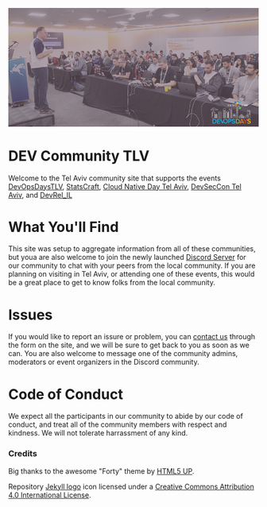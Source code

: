 
![DEV Community TLV](assets/images/pic02.jpg "DEV Community TLV")


# DEV Community TLV
Welcome to the Tel Aviv community site that supports the events [DevOpsDaysTLV](https://devopsdaystlv.com), [StatsCraft](http://statscraft.org.il), [Cloud Native Day Tel Aviv](https://cloudnativeisrael.com), [DevSecCon Tel Aviv](https://devseccon.com), and [DevRel_IL](https://www.meetup.com/DevRel/)

# What You'll Find

This site was setup to aggregate information from all of these communities, but youa are also welcome to join the newly launched [Discord Server](https://discord.gg/fV4cMKQ) for our community to chat with your peers from the local community.  If you are planning on visiting in Tel Aviv, or attending one of these events, this would be a great place to get to know folks from the local community.


# Issues

If you would like to report an issure or problem, you can [contact us](https://communitytlv.github.io/#contact) through the form on the site, and we will be sure to get back to you as soon as we can. You are also welcome to message one of the community admins, moderators or event organizers in the Discord community.


# Code of Conduct
We expect all the participants in our community to abide by our code of conduct, and treat all of the community members with respect and kindness.  We will not tolerate harrassment of any kind.



### Credits

Big thanks to the awesome "Forty" theme by [HTML5 UP](https://html5up.net/).  

Repository [Jekyll logo](https://github.com/jekyll/brand) icon licensed under a [Creative Commons Attribution 4.0 International License](http://choosealicense.com/licenses/cc-by-4.0/).
